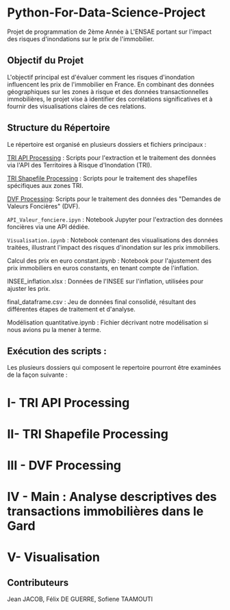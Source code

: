 # Python-For-Data-Science-Project
Projet de programmation de 2ème Année à L'ENSAE portant sur l'impact des risques d'inondations sur le prix de l'immobilier.

## Objectif du Projet
L'objectif principal est d'évaluer comment les risques d'inondation influencent les prix de l'immobilier en France. En combinant des données géographiques sur les zones à risque et des données transactionnelles immobilières, le projet vise à identifier des corrélations significatives et à fournir des visualisations claires de ces relations.

## Structure du Répertoire
Le répertoire est organisé en plusieurs dossiers et fichiers principaux :

[TRI API Processing](https://github.com/Jeanjacob20/Python-For-Data-Science-Project/tree/main/TRI%20API%20Processing%20) : Scripts pour l'extraction et le traitement des données via l'API des Territoires à Risque d'Inondation (TRI).

[TRI Shapefile Processing](https://github.com/Jeanjacob20/Python-For-Data-Science-Project/tree/main/TRI%20Shapefile%20Processing) : Scripts pour le traitement des shapefiles spécifiques aux zones TRI.

[DVF Processing]([https://github.com/Jeanjacob20/Python-For-Data-Science-Project/tree/main/TRI%20API%20Processing%20](https://github.com/Jeanjacob20/Python-For-Data-Science-Project/tree/main/DVF%20Processing)): Scripts pour le traitement des données des "Demandes de Valeurs Foncières" (DVF).

`API_Valeur_fonciere.ipyn` : Notebook Jupyter pour l'extraction des données foncières via une API dédiée.

`Visualisation.ipynb` : Notebook contenant des visualisations des données traitées, illustrant l'impact des risques d'inondation sur les prix immobiliers.


Calcul des prix en euro constant.ipynb : Notebook pour l'ajustement des prix immobiliers en euros constants, en tenant compte de l'inflation.

INSEE_inflation.xlsx : Données de l'INSEE sur l'inflation, utilisées pour ajuster les prix.

final_dataframe.csv : Jeu de données final consolidé, résultant des différentes étapes de traitement et d'analyse.

Modélisation quantitative.ipynb : Fichier décrivant notre modélisation si nous avions pu la mener à terme.

## Exécution des scripts : 
Les plusieurs dossiers qui composent le repertoire pourront être examinées de la façon suivante : 

# I- TRI API Processing

# II- TRI Shapefile Processing 

# III - DVF Processing

# IV - Main : Analyse descriptives des transactions immobilières dans le Gard

# V- Visualisation


## Contributeurs
Jean JACOB,
Félix DE GUERRE,
Sofiene TAAMOUTI


